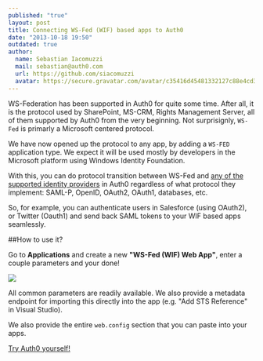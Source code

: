 ```yaml
---
published: "true"
layout: post
title: Connecting WS-Fed (WIF) based apps to Auth0
date: "2013-10-18 19:50"
outdated: true
author:
  name: Sebastian Iacomuzzi
  mail: sebastian@auth0.com
  url: https://github.com/siacomuzzi
  avatar: https://secure.gravatar.com/avatar/c35416d45481332127c88e4cd355555f?s=400&d=https://a248.e.akamai.net/assets.github.com%2Fimages%2Fgravatars%2Fgravatar-user-420.png
---
```



WS-Federation has been supported in Auth0 for quite some time. After all, it is the protocol used by SharePoint, MS-CRM, Rights Management Server, all of them supported by Auth0 from the very beginning. Not surprisignly, `WS-Fed` is primarly a Microsoft centered protocol.

We have now opened up the protocol to any app, by adding a `WS-FED` application type. We expect it will be used mostly by developers in the Microsoft platform using Windows Identity Foundation.

With this, you can do protocol transition between WS-Fed and [any of the supported identity providers](https://docs.auth0.com/identityproviders) in Auth0 regardless of what protocol they implement: SAML-P, OpenID, OAuth2, OAuth1, databases, etc.

<!-- more -->
So, for example, you can authenticate users in Salesforce (using OAuth2), or Twitter (Oauth1) and send back SAML tokens to your WIF based apps seamlessly.

##How to use it?

Go to __Applications__ and create a new __"WS-Fed (WIF) Web App"__, enter a couple parameters and your done!

![](https://s3.amazonaws.com/blog.auth0.com/img/ws-fed-wif-apptype.png)

All common parameters are readily available. We also provide a metadata endpoint for importing this directly into the app (e.g. "Add STS Reference" in Visual Studio).

We also provide the entire `web.config` section that you can paste into your apps.

[Try Auth0 yourself!](http://developers.auth0.com)

